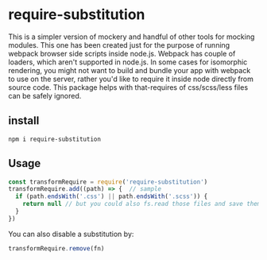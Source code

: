 # require-substitution

This is a simpler version of mockery and handful of other tools for mocking modules. This one has been created just for the purpose of running webpack browser side scripts inside node.js. Webpack has couple of loaders, which aren't supported in node.js. In some cases for isomorphic rendering, you might not want to build and bundle your app with webpack to use on the server, rather you'd like to require it inside node directly from source code. This package helps with that-requires of css/scss/less files can be safely ignored.

## install

```
npm i require-substitution
```

## Usage

```javascript
const transformRequire = require('require-substitution')
transformRequire.add((path) => {  // sample
  if (path.endsWith('.css') || path.endsWith('.scss')) {
    return null // but you could also fs.read those files and save them somewhere to serve them inside index.html
  }
})

```

You can also disable a substitution by:

```javascript
transformRequire.remove(fn)
```
